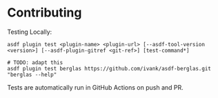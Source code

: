 # Contributing

Testing Locally:

```shell
asdf plugin test <plugin-name> <plugin-url> [--asdf-tool-version <version>] [--asdf-plugin-gitref <git-ref>] [test-command*]

# TODO: adapt this
asdf plugin test berglas https://github.com/ivank/asdf-berglas.git "berglas --help"
```

Tests are automatically run in GitHub Actions on push and PR.
